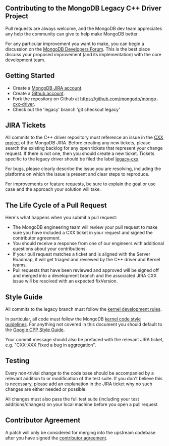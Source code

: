 ## Contributing to the MongoDB Legacy C++ Driver Project

Pull requests are always welcome, and the MongoDB dev team appreciates any help the community can
give to help make MongoDB better.

For any particular improvement you want to make, you can begin a discussion on the
[MongoDB Developers Forum][dev-forum]. This is the best place discuss your proposed improvement (and its
implementation) with the core development team.

[dev-forum]: https://groups.google.com/forum/?fromgroups#!forum/mongodb-dev "MongoDB Developers Forum"


## Getting Started

- Create a [MongoDB JIRA account][jira-account].
- Create a [Github account][github-account].
- Fork the repository on Github at https://github.com/mongodb/mongo-cxx-driver.
- Check out the 'legacy' branch 'git checkout legacy'

[jira-account]: https://jira.mongodb.org/secure/Signup!default.jspa "MongoDB JIRA Signup"
[github-account]: https://github.com/signup/free "Githup Signup"


## JIRA Tickets

All commits to the C++ driver  repository must reference an issue in the [CXX project][cxx-project]
of the MongoDB JIRA. Before creating any new tickets, please search the existing backlog for any open
tickets that represent your change request. If there is not one, then you should create a new
ticket. Tickets specific to the legacy driver should be filed the label [legacy-cxx][legacy-cxx].

For bugs, please clearly describe the issue you are resolving, including the platforms on which
the issue is present and clear steps to reproduce.

For improvements or feature requests, be sure to explain the goal or use case and the approach
your solution will take.

[cxx-project]: https://jira.mongodb.org/browse/CXX
[legacy-cxx]: https://jira.mongodb.org/browse/CXX-69?jql=labels%20%3D%20legacy-cxx


## The Life Cycle of a Pull Request

Here's what happens when you submit a pull request:

- The MongoDB engineering team will review your pull request to make sure you have included a
  CXX ticket in your request and signed the contributor agreement.
- You should receive a response from one of our engineers with additional questions about your
  contributions.
- If your pull request matches a ticket and is aligned with the Server Roadmap, it will get
  triaged and reviewed by the C++ driver and Kernel teams.
- Pull requests that have been reviewed and approved will be signed off and merged into a
  development branch and the associated JIRA CXX issue will be resolved with an expected
  fixVersion.


## Style Guide

All commits to the legacy branch must follow the [kernel development rules][kernel-dev-rules].

In particular, all code must follow the MongoDB [kernel code style guidelines][kernel-style-guide].
For anything not covered in this document you should default to the [Google CPP Style Guide][google-style-guide].

Your commit message should also be prefaced with the relevant JIRA ticket, e.g. "CXX-XXX Fixed a bug in aggregation".

[kernel-dev-rules]: http://dochub.mongodb.org/core/kernelcodedevelopmentrules
[kernel-style-guide]: http://dochub.mongodb.org/core/kernelcodestyle
[google-style-guide]: http://google-styleguide.googlecode.com/svn/trunk/cppguide.xml


## Testing

Every non-trivial change to the code base should be accompanied by a relevant addition to or
modification of the test suite.  If you don't believe this is necessary, please add an explanation
in the JIRA ticket why no such changes are either needed or possible.

All changes must also pass the full test suite (including your test additions/changes) on your
local machine before you open a pull request.


## Contributor Agreement

A patch will only be considered for merging into the upstream codebase after you have signed the
[contributor agreement][contributor-agreement].

[contributor-agreement]: http://www.mongodb.com/contributor "MongoDB Contributor Agreement"
